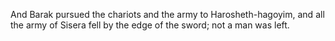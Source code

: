And Barak pursued the chariots and the army to Harosheth-hagoyim, and all the army of Sisera fell by the edge of the sword; not a man was left.
